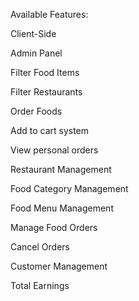 Available Features:

Client-Side

Admin Panel

Filter Food Items

Filter Restaurants

Order Foods

Add to cart system

View personal orders

Restaurant Management

Food Category Management

Food Menu Management

Manage Food Orders

Cancel Orders

Customer Management

Total Earnings


